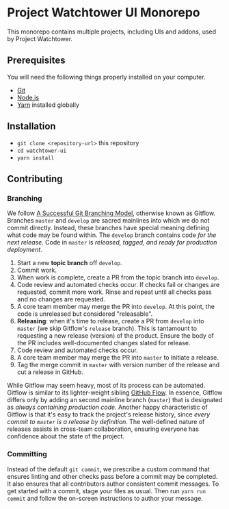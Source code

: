 # Project Watchtower UI Monorepo

This monorepo contains multiple projects, including UIs and addons, used by
Project Watchtower.

## Prerequisites

You will need the following things properly installed on your computer.

* [Git][git]
* [Node.js][node]
* [Yarn][yarn] installed globally

[git]: https://git-scm.com/
[node]: https://nodejs.org/
[yarn]: https://classic.yarnpkg.com/lang/en/
[yarn-workspaces]: https://classic.yarnpkg.com/en/docs/workspaces/

## Installation

* `git clone <repository-url>` this repository
* `cd watchtower-ui`
* `yarn install`

## Contributing

### Branching

We follow [A Successful Git Branching Model][nvie-git], otherwise known as
Gitflow.  Branches `master` and `develop` are sacred mainlines into which we do
not commit directly.  Instead, these branches have special meaning defining what
code may be found within.  The `develop` branch contains code _for the next
release_.  Code in `master` is _released, tagged, and ready for
production deployment_.

1. Start a new **topic branch** off `develop`.
2. Commit work.
3. When work is complete, create a PR from the topic branch into `develop`.
4. Code review and automated checks occur.  If checks fail or changes are
   requested, commit more work.  Rinse and repeat until all checks pass and no
   changes are requested.
5. A core team member may merge the PR into `develop`.  At this point, the code
   is unreleased but considered "releasable".
6. **Releasing**:  when it's time to release, create a PR from `develop` into
  `master` (we skip Gitflow's `release` branch).  This is tantamount to
   requesting a new release (version) of the product.  Ensure the body of the PR
   includes well-documented changes slated for release.
7. Code review and automated checks occur.
8. A core team member may merge the PR into `master` to initiate a release.
9. Tag the merge commit in `master` with version number of the release and cut
   a release in GitHub.

While Gitflow may seem heavy, most of its process can be automated.  Gitflow is
similar to its lighter-weight sibling [GitHub Flow][github-flow].  In essence,
Gitflow differs only by adding an second mainline branch (`master`) that is
designated as _always containing production code_.  Another happy characteristic
of Gitflow is that it's easy to track the project's release history, since
_every commit to `master` is a release by definition_.  The well-defined nature
of releases assists in cross-team collaboration, ensuring everyone has
confidence about the state of the project.

### Committing

Instead of the default `git commit`, we prescribe a custom command that ensures
linting and other checks pass before a commit may be completed.  It also ensures
that all contributors author consistent commit messages.  To get started with a
commit, stage your files as usual.  Then run `yarn run commit` and follow the
on-screen instructions to author your message.

[nvie-git]: https://nvie.com/posts/a-successful-git-branching-model/
[github-flow]: https://guides.github.com/introduction/flow/
